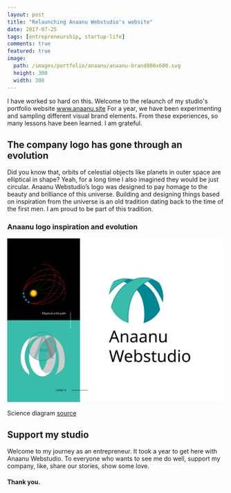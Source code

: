 ```yaml
---
layout: post
title: "Relaunching Anaanu Webstudio's website"
date: 2017-07-25
tags: [entrepreneurship, startup-life]
comments: true
featured: true
image:
  path: /images/portfolio/anaanu/anaanu-brand800x600.svg
  height: 300
  width: 300
---
```


I have worked so hard on this. Welcome to the relaunch of my studio's portfolio website www.anaanu.site
For a year, we have been experimenting and sampling different visual brand elements. From these experiences, so many lessons have been learned. I am grateful.

The company logo has gone through an evolution
----------------
Did you know that, orbits of celestial objects like planets in outer space are
elliptical in shape? Yeah, for a long time I also imagined they would be just circular. Anaanu Webstudio’s logo was designed to pay homage to the beauty and brilliance of this universe. Building and designing things based on inspiration from the universe is an old tradition dating back to the time of the first men. I am proud to be part of this tradition.

### Anaanu logo inspiration and evolution
![Anaanu brand image](/images/portfolio/anaanu/anaanu-brand800x600.svg "Anaanu brand image")

Science diagram [source](https://writescience.files.wordpress.com/2015/02/perihelionprecession.png)

Support my studio
----------------
Welcome to my journey as an entrepreneur. It took a year to get here with Anaanu Webstudio. To everyone who wants to see me do well, support my company, like, share our stories, show some love.

#### Thank you.







